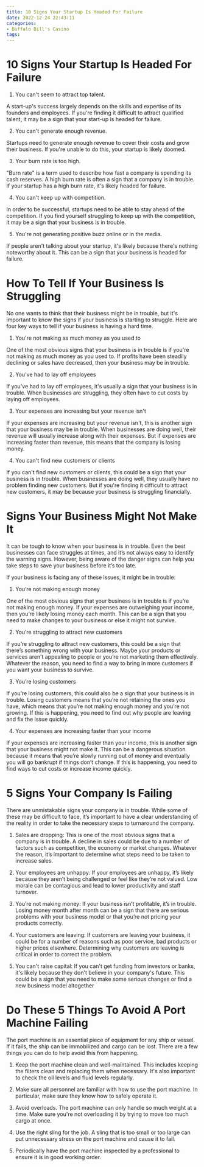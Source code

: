 ```yaml
---
title: 10 Signs Your Startup Is Headed For Failure
date: 2022-12-24 22:43:11
categories:
- Buffalo Bill's Casino
tags:
---
```



#  10 Signs Your Startup Is Headed For Failure

1. You can't seem to attract top talent.

A start-up's success largely depends on the skills and expertise of its founders and employees. If you're finding it difficult to attract qualified talent, it may be a sign that your start-up is headed for failure.

2. You can't generate enough revenue.

Startups need to generate enough revenue to cover their costs and grow their business. If you're unable to do this, your startup is likely doomed.

3. Your burn rate is too high.

"Burn rate" is a term used to describe how fast a company is spending its cash reserves. A high burn rate is often a sign that a company is in trouble. If your startup has a high burn rate, it's likely headed for failure.

4. You can't keep up with competition.

In order to be successful, startups need to be able to stay ahead of the competition. If you find yourself struggling to keep up with the competition, it may be a sign that your business is in trouble.

5. You're not generating positive buzz online or in the media.


If people aren't talking about your startup, it's likely because there's nothing noteworthy about it. This can be a sign that your business is headed for failure.

#  How To Tell If Your Business Is Struggling 

No one wants to think that their business might be in trouble, but it's important to know the signs if your business is starting to struggle. Here are four key ways to tell if your business is having a hard time.

1. You're not making as much money as you used to

One of the most obvious signs that your business is in trouble is if you're not making as much money as you used to. If profits have been steadily declining or sales have decreased, then your business may be in trouble.

2. You've had to lay off employees

If you've had to lay off employees, it's usually a sign that your business is in trouble. When businesses are struggling, they often have to cut costs by laying off employees.

3. Your expenses are increasing but your revenue isn't

If your expenses are increasing but your revenue isn't, this is another sign that your business may be in trouble. When businesses are doing well, their revenue will usually increase along with their expenses. But if expenses are increasing faster than revenue, this means that the company is losing money.

4. You can't find new customers or clients

If you can't find new customers or clients, this could be a sign that your business is in trouble. When businesses are doing well, they usually have no problem finding new customers. But if you're finding it difficult to attract new customers, it may be because your business is struggling financially.

#  Signs Your Business Might Not Make It 

It can be tough to know when your business is in trouble. Even the best businesses can face struggles at times, and it’s not always easy to identify the warning signs. However, being aware of the danger signs can help you take steps to save your business before it’s too late.

If your business is facing any of these issues, it might be in trouble:

1. You’re not making enough money

One of the most obvious signs that your business is in trouble is if you’re not making enough money. If your expenses are outweighing your income, then you’re likely losing money each month. This can be a sign that you need to make changes to your business or else it might not survive.

2. You’re struggling to attract new customers

If you’re struggling to attract new customers, this could be a sign that there’s something wrong with your business. Maybe your products or services aren’t appealing to people or you’re not marketing them effectively. Whatever the reason, you need to find a way to bring in more customers if you want your business to survive.

3. You’re losing customers

If you’re losing customers, this could also be a sign that your business is in trouble. Losing customers means that you’re not retaining the ones you have, which means that you’re not making enough money and you’re not growing. If this is happening, you need to find out why people are leaving and fix the issue quickly.

4. Your expenses are increasing faster than your income

If your expenses are increasing faster than your income, this is another sign that your business might not make it. This can be a dangerous situation because it means that you’re slowly running out of money and eventually you will go bankrupt if things don’t change. If this is happening, you need to find ways to cut costs or increase income quickly.

#  5 Signs Your Company Is Failing 

There are unmistakable signs your company is in trouble. While some of these may be difficult to face, it’s important to have a clear understanding of the reality in order to take the necessary steps to turnaround the company.

1. Sales are dropping: This is one of the most obvious signs that a company is in trouble. A decline in sales could be due to a number of factors such as competition, the economy or market changes. Whatever the reason, it’s important to determine what steps need to be taken to increase sales.

2. Your employees are unhappy: If your employees are unhappy, it’s likely because they aren’t being challenged or feel like they’re not valued. Low morale can be contagious and lead to lower productivity and staff turnover.

3. You’re not making money: If your business isn’t profitable, it’s in trouble. Losing money month after month can be a sign that there are serious problems with your business model or that you’re not pricing your products correctly.

4. Your customers are leaving: If customers are leaving your business, it could be for a number of reasons such as poor service, bad products or higher prices elsewhere. Determining why customers are leaving is critical in order to correct the problem.

5. You can't raise capital: If you can't get funding from investors or banks, it's likely because they don't believe in your company's future. This could be a sign that you need to make some serious changes or find a new business model altogether

#  Do These 5 Things To Avoid A Port Machine Failing

The port machine is an essential piece of equipment for any ship or vessel. If it fails, the ship can be immobilized and cargo can be lost. There are a few things you can do to help avoid this from happening.

1. Keep the port machine clean and well-maintained. This includes keeping the filters clean and replacing them when necessary. It's also important to check the oil levels and fluid levels regularly.

2. Make sure all personnel are familiar with how to use the port machine. In particular, make sure they know how to safely operate it.

3. Avoid overloads. The port machine can only handle so much weight at a time. Make sure you're not overloading it by trying to move too much cargo at once.

4. Use the right sling for the job. A sling that is too small or too large can put unnecessary stress on the port machine and cause it to fail.

5. Periodically have the port machine inspected by a professional to ensure it is in good working order.